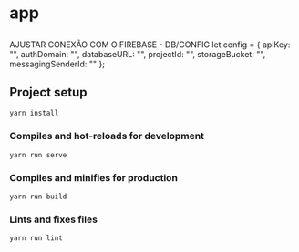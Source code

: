 # app

##
AJUSTAR CONEXÃO COM O FIREBASE - DB/CONFIG
let config = {
  apiKey: "",
  authDomain: "",
  databaseURL: "",
  projectId: "",
  storageBucket: "",
  messagingSenderId: ""
};

## Project setup
```
yarn install
```

### Compiles and hot-reloads for development
```
yarn run serve
```

### Compiles and minifies for production
```
yarn run build
```

### Lints and fixes files
```
yarn run lint
```
